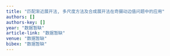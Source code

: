 ```yaml
---
title: "匹配渐近展开法, 多尺度方法及合成展开法在奇摄动边值问题中的应用"
authors: []
authors-key: []
year: "数据暂缺"
article-link: "数据暂缺"
venue: "数据暂缺"
bibex: "数据暂缺"
---
```

